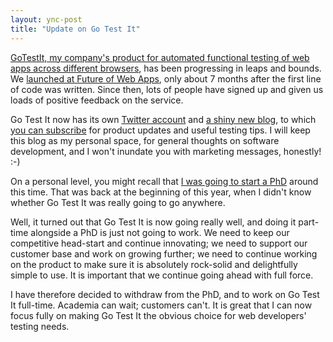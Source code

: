 ```yaml
---
layout: ync-post
title: "Update on Go Test It"
---
```


[GoTestIt, my company's product for automated functional testing of web apps across different
browsers](http://go-test.it), has been progressing in leaps and bounds. We
[launched at Future of Web
Apps](http://go-test.it/blog/2009/10/05/launch-at-future-of-web-apps.html), only about 7 months
after the first line of code was written. Since then, lots of people have signed up and given us
loads of positive feedback on the service.

Go Test It now has its own
[Twitter account](http://twitter.com/GoTestIt) and
[a shiny new blog](http://go-test.it/blog), to which
[you can subscribe](http://feeds.feedburner.com/gotestit) for product updates and useful testing
tips. I will keep this blog as my personal space, for general thoughts on software development, and
I won't inundate you with marketing messages, honestly! :-)

On a personal level, you might recall
that
[I was going to start a PhD](/2009/03/31/doing-a-phd/) around this time. That was back at the
beginning of this year, when I didn't know whether Go Test It was really going to go
anywhere.

Well, it turned out that Go Test It is now going really well, and doing it part-time
alongside a PhD is just not going to work. We need to keep our competitive head-start and continue
innovating; we need to support our customer base and work on growing further; we need to continue
working on the product to make sure it is absolutely rock-solid and delightfully simple to use. It
is important that we continue going ahead with full force.

I have therefore decided to withdraw
from the PhD, and to work on Go Test It full-time. Academia can wait; customers can't. It is great
that I can now focus fully on making Go Test It the obvious choice for web developers' testing
needs.
